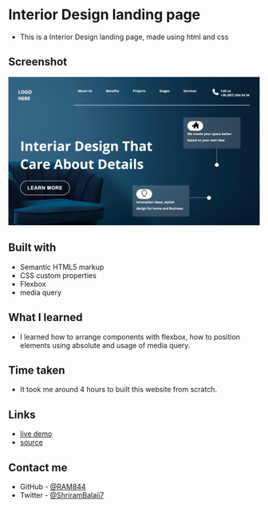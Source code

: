 # Interior Design landing page

- This is a Interior Design landing page, made using html and css 

## Screenshot

![screenshot](./screenshot.png)


## Built with

- Semantic HTML5 markup
- CSS custom properties
- Flexbox
- media query


## What I learned
- I learned how to arrange components with flexbox, how to position elements using absolute and usage of media query.

## Time taken
- It took me around 4 hours to built this website from scratch.

## Links
- [live demo](https://interior-design-landing-page-by-ram.netlify.app/)
- [source](https://github.com/RAM844/Interior-Design-landing-page)


## Contact me
- GitHub - [@RAM844](https://github.com/RAM844)
- Twitter - [@ShriramBalaji7](https://www.twitter.com/ShriramBalaji7)

